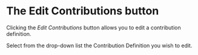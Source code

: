 # The Edit Contributions button

Clicking the _Edit Contributions_ button allows you to edit a contribution
definition.

Select from the drop-down list the Contribution Definition you wish to
edit.
